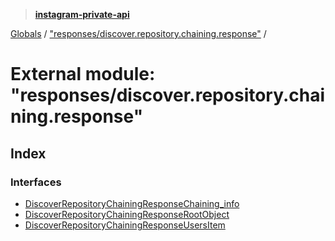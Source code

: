 > **[instagram-private-api](../README.md)**

[Globals](../README.md) / ["responses/discover.repository.chaining.response"](_responses_discover_repository_chaining_response_.md) /

# External module: "responses/discover.repository.chaining.response"

## Index

### Interfaces

* [DiscoverRepositoryChainingResponseChaining_info](../interfaces/_responses_discover_repository_chaining_response_.discoverrepositorychainingresponsechaining_info.md)
* [DiscoverRepositoryChainingResponseRootObject](../interfaces/_responses_discover_repository_chaining_response_.discoverrepositorychainingresponserootobject.md)
* [DiscoverRepositoryChainingResponseUsersItem](../interfaces/_responses_discover_repository_chaining_response_.discoverrepositorychainingresponseusersitem.md)
